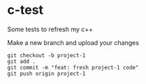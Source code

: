 # c-test
Some tests to refresh my c++

Make a new branch and upload your changes

```ssh
git checkout -b project-1
git add .
git commit -m "feat: fresh project-1 code"
git push origin project-1
```